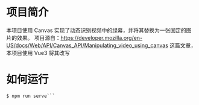 # 项目简介

本项目使用 Canvas 实现了动态识别视频中的绿幕，并将其替换为一张固定的图片的效果。
项目源自：https://developer.mozilla.org/en-US/docs/Web/API/Canvas_API/Manipulating_video_using_canvas
这篇文章，本项目使用 Vue3 将其改写

# 如何运行
```$ npm install 
$ npm run serve```
